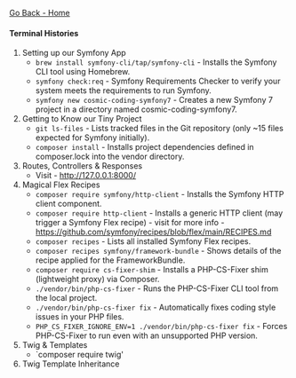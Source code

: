 [Go Back - Home](README.md)

#### Terminal Histories

01. Setting up our Symfony App
    - `brew install symfony-cli/tap/symfony-cli` - Installs the Symfony CLI tool using Homebrew.
    - `symfony check:req` - Symfony Requirements Checker to verify your system meets the requirements to run Symfony.
    - `symfony new cosmic-coding-symfony7` - Creates a new Symfony 7 project in a directory named cosmic-coding-symfony7.
02. Getting to Know our Tiny Project
    - `git ls-files` - Lists tracked files in the Git repository (only ~15 files expected for Symfony initially).
    - `composer install` - Installs project dependencies defined in composer.lock into the vendor directory.
03. Routes, Controllers & Responses
    - Visit - http://127.0.0.1:8000/
04. Magical Flex Recipes
    - `composer require symfony/http-client` - Installs the Symfony HTTP client component.
    - `composer require http-client` - Installs a generic HTTP client (may trigger a Symfony Flex recipe) - visit for more info - https://github.com/symfony/recipes/blob/flex/main/RECIPES.md 
    - `composer recipes` - Lists all installed Symfony Flex recipes.
    - `composer recipes symfony/framework-bundle` - Shows details of the recipe applied for the FrameworkBundle.
    - `composer require cs-fixer-shim` - Installs a PHP-CS-Fixer shim (lightweight proxy) via Composer.
    - `./vendor/bin/php-cs-fixer` - Runs the PHP-CS-Fixer CLI tool from the local project.
    - `./vendor/bin/php-cs-fixer fix` - Automatically fixes coding style issues in your PHP files.
    - `PHP_CS_FIXER_IGNORE_ENV=1 ./vendor/bin/php-cs-fixer fix` - Forces PHP-CS-Fixer to run even with an unsupported PHP version.
05. Twig & Templates
    - `composer require twig'
06. Twig Template Inheritance
    
